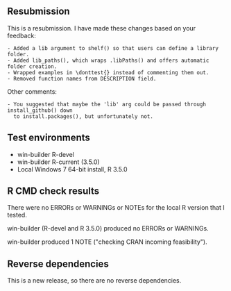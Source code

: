 ## Resubmission

This is a resubmission. I have made these changes based on your feedback:

    - Added a lib argument to shelf() so that users can define a library folder.
    - Added lib_paths(), which wraps .libPaths() and offers automatic folder creation.
    - Wrapped examples in \donttest{} instead of commenting them out.
    - Removed function names from DESCRIPTION field.

Other comments:

    - You suggested that maybe the 'lib' arg could be passed through install_github() down 
      to install.packages(), but unfortunately not.

## Test environments

- win-builder R-devel
- win-builder R-current (3.5.0)
- Local Windows 7 64-bit install, R 3.5.0


## R CMD check results

There were no ERRORs or WARNINGs or NOTEs for the local R version that I tested.

win-builder (R-devel and R 3.5.0) produced no ERRORs or WARNINGs.

win-builder produced 1 NOTE ("checking CRAN incoming feasibility").


## Reverse dependencies

This is a new release, so there are no reverse dependencies.

